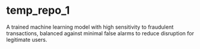 # temp_repo_1
A trained machine learning model with high sensitivity to fraudulent transactions, balanced against minimal false alarms to reduce disruption for legitimate users.
